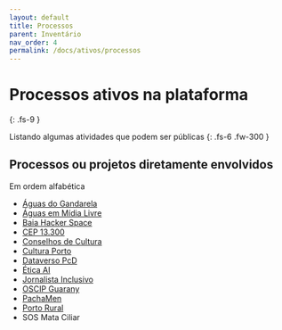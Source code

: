 ```yaml
---
layout: default
title: Processos
parent: Inventário
nav_order: 4
permalink: /docs/ativos/processos
---
```


# Processos ativos na plataforma
{: .fs-9 }

Listando algumas atividades que podem ser públicas
{: .fs-6 .fw-300 }

## Processos ou projetos diretamente envolvidos
Em ordem alfabética


- <a href="https://aguasdogandarela.org.br" target="_blank">Águas do Gandarela</a>
- <a href="https://aguas.bio.br" target="_blank">Águas em Mídia Livre</a>
- <a href="https://baiahacker.space" target="_blank">Baia Hacker Space</a>
- <a href="https://13300.org" target="_blank">CEP 13.300</a>
- <a href="https://cmpc.org.br" target="_blank">Conselhos de Cultura</a>
- <a href="https://culturaporto.org.br/carta-de-porto-feliz/" target="_blank">Cultura Porto</a>
- <a href="https://pcd.dataverso.org" target="_blank">Dataverso PcD</a>
- <a href="https://pt.etica.ai/" target="_blank">Ética AI</a>
- <a href="https://jornalistainclusivo.com" target="_blank">Jornalista Inclusivo</a>
- <a href="https://guarany.org.br/" target="_blank">OSCIP Guarany</a>
- <a href="https://pacha.men" target="_blank">PachaMen</a>
- <a href="https://portorural.com.br" target="_blank">Porto Rural</a>
- SOS Mata Ciliar


